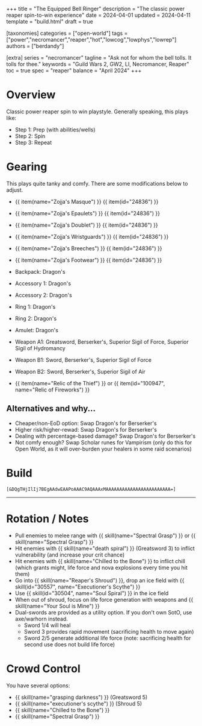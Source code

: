 +++
title = "The Equipped Bell Ringer"
description = "The classic power reaper spin-to-win experience"
date = 2024-04-01
updated = 2024-04-11
template = "build.html"
draft = true

[taxonomies]
categories = ["open-world"]
tags = ["power","necromancer","reaper","hot","lowcog","lowphys","lowrep"]
authors = ["berdandy"]

[extra]
series = "necromancer"
tagline = "Ask not for whom the bell tolls. It tolls for thee."
keywords = "Guild Wars 2, GW2, LI, Necromancer, Reaper"
toc = true
spec = "reaper"
balance = "April 2024"
+++

# Overview 

Classic power reaper spin to win playstyle. Generally speaking, this plays like:

- Step 1: Prep (with abilities/wells)
- Step 2: Spin
- Step 3: Repeat

# Gearing

This plays quite tanky and comfy. There are some modifications below to adjust.

- {{ item(name="Zojja's Masque") }} {{ item(id="24836") }}
- {{ item(name="Zojja's Epaulets") }} {{ item(id="24836") }}
- {{ item(name="Zojja's Doublet") }} {{ item(id="24836") }}
- {{ item(name="Zojja's Wristguards") }} {{ item(id="24836") }}
- {{ item(name="Zojja's Breeches") }} {{ item(id="24836") }}
- {{ item(name="Zojja's Footwear") }} {{ item(id="24836") }}

- Backpack: Dragon's
- Accessory 1: Dragon's
- Accessory 2: Dragon's
- Ring 1: Dragon's
- Ring 2: Dragon's
- Amulet: Dragon's
- Weapon A1: Greatsword, Berserker's, Superior Sigil of Force, Superior Sigil of Hydromancy
- Weapon B1: Sword, Berserker's, Superior Sigil of Force
- Weapon B2: Sword, Berserker's, Superior Sigil of Air

- {{ item(name="Relic of the Thief") }} or {{ item(id="100947", name="Relic of Fireworks") }}

## Alternatives and why...

- Cheaper/non-EoD option: Swap Dragon's for Berserker's
- Higher risk/higher-rewad: Swap Dragon's for Berserker's
- Dealing with percentage-based damage? Swap Dragon's for Berserker's
- Not comfy enough? Swap Scholar runes for Vampirism (only do this for Open World, as it will over-burden your healers in some raid scenarios)

# Build

`[&DQgTHjIlIj7BEgAAdwEAAPoAAAC9AQAAAxMAAAAAAAAAAAAAAAAAAAAAAAA=]`

---

<div data-armory-embed='skills' data-armory-ids='30488,10620,10583,10685,30105'></div><div data-armory-embed='specializations' data-armory-ids='19,50,34' data-armory-19-traits='788,1844,782'  data-armory-50-traits='875,894,893'  data-armory-34-traits='2020,2031,2021' ></div>

# Rotation / Notes

- Pull enemies to melee range with {{ skill(name="Spectral Grasp") }} or {{ skill(name="Spectral Grasp") }}
- Hit enemies with {{ skill(name="death spiral") }} (Greatsword 3) to inflict vulnerability (and increase your crit chance)
- Hit enemies with {{ skill(name="Chilled to the Bone") }} to inflict chill (which grants might, life force and nova explosions every time you hit them)
- Go into {{ skill(name="Reaper's Shroud") }}, drop an ice field with {{ skill(id="30557", name="Executioner's Scythe") }}
- Use {{ skill(id="30504", name="Soul Spiral") }} in the ice field
- When out of shroud, focus on life force generation with weapons and {{ skill(name="Your Soul is Mine") }}
- Dual-swords are provided as a utility option. If you don't own SotO, use axe/warhorn instead.
  - Sword 1/4 will heal
  - Sword 3 provides rapid movement (sacrificing health to move again)
  - Sword 2/5 generate additional life force (note: sacrificing health for second use does not build life force)

# Crowd Control

You have several options:

- {{ skill(name="grasping darkness") }} (Greatsword 5)
- {{ skill(name="executioner's scythe") }} (Shroud 5)
- {{ skill(name="Chilled to the Bone") }}
- {{ skill(name="Spectral Grasp") }}

